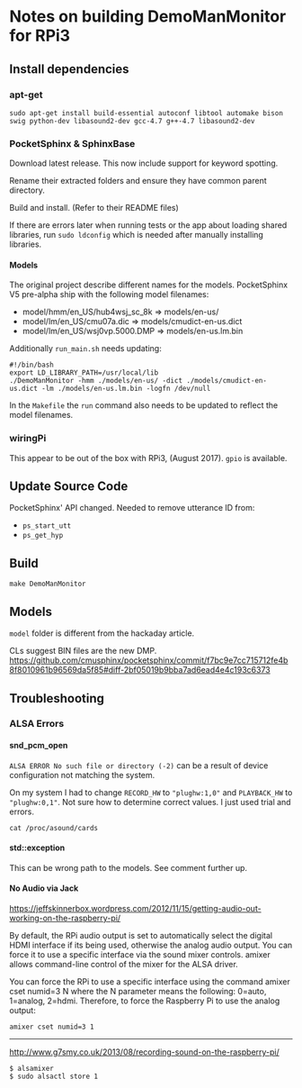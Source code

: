 # Notes on building DemoManMonitor for RPi3

## Install dependencies

### apt-get

    sudo apt-get install build-essential autoconf libtool automake bison swig python-dev libasound2-dev gcc-4.7 g++-4.7 libasound2-dev


### PocketSphinx & SphinxBase

Download latest release. This now include support for keyword spotting.

Rename their extracted folders and ensure they have common parent directory.

Build and install. (Refer to their README files)

If there are errors later when running tests or the app about loading
shared libraries, run `sudo ldconfig` which is needed after manually
installing libraries.

#### Models

The original project describe
different names for the models. PocketSphinx V5 pre-alpha ship with the
following model filenames:

* model/hmm/en_US/hub4wsj_sc_8k  => models/en-us/
* model/lm/en_US/cmu07a.dic      => models/cmudict-en-us.dict
* model/lm/en_US/wsj0vp.5000.DMP => models/en-us.lm.bin 

Additionally `run_main.sh` needs updating:

	#!/bin/bash
	export LD_LIBRARY_PATH=/usr/local/lib
	./DemoManMonitor -hmm ./models/en-us/ -dict ./models/cmudict-en-us.dict -lm ./models/en-us.lm.bin -logfn /dev/null

In the `Makefile` the `run` command also needs to be updated to reflect
the model filenames.


### wiringPi

This appear to be out of the box with RPi3, (August 2017). `gpio` is available.


## Update Source Code

PocketSphinx' API changed. Needed to remove utterance ID from:
* `ps_start_utt`
* `ps_get_hyp`


## Build

    make DemoManMonitor


## Models

`model` folder is different from the hackaday article.

CLs suggest BIN files are the new DMP.
https://github.com/cmusphinx/pocketsphinx/commit/f7bc9e7cc715712fe4b8f8010961b96569da5f85#diff-2bf05019b9bba7ad6ead4e4c193c6373


## Troubleshooting

### ALSA Errors

#### snd_pcm_open

`ALSA ERROR No such file or directory (-2)` can be a result of device
configuration not matching the system.

On my system I had to change `RECORD_HW` to `"plughw:1,0"` and
`PLAYBACK_HW` to `"plughw:0,1"`. Not sure how to determine correct
values. I just used trial and errors.

    cat /proc/asound/cards


#### std::exception

This can be wrong path to the models. See comment further up.

#### No Audio via Jack

https://jeffskinnerbox.wordpress.com/2012/11/15/getting-audio-out-working-on-the-raspberry-pi/

By default, the RPi audio output is set to automatically select the digital HDMI interface if its being used, otherwise the analog audio output. You can force it to use a specific interface via the sound mixer controls.  amixer allows command-line control of the mixer for the ALSA driver.

You can force the RPi to use a specific interface using the command amixer cset numid=3 N where the N parameter means the following: 0=auto, 1=analog, 2=hdmi.  Therefore, to force the Raspberry Pi to use the analog output:

	amixer cset numid=3 1

---

http://www.g7smy.co.uk/2013/08/recording-sound-on-the-raspberry-pi/

	$ alsamixer
	$ sudo alsactl store 1
